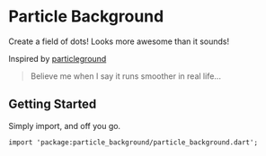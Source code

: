 # Particle Background

Create a field of dots! Looks more awesome than it sounds!

Inspired by [particleground](https://github.com/jnicol/particleground)


> Believe me when I say it runs smoother in real life...

## Getting Started

Simply import, and off you go.

`import 'package:particle_background/particle_background.dart';`

